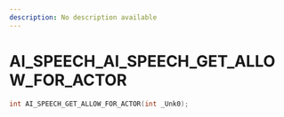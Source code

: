 ```yaml
---
description: No description available 
---
```


# AI_SPEECH\_AI_SPEECH_GET_ALLOW_FOR_ACTOR

```cpp
int AI_SPEECH_GET_ALLOW_FOR_ACTOR(int _Unk0);
```